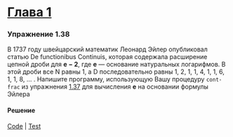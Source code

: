 # [Глава 1](../index.md#Глава-1-Построение-абстракций-с-помощью-процедур)

### Упражнение 1.38
В 1737 году швейцарский математик Леонард Эйлер опубликовал статью De functionibus Continuis, которая содержала расширение цепной дроби для **e − 2**, где **e** — основание натуральных логарифмов. В этой дроби все N равны 1, а D последовательно равны 1, 2, 1, 1, 4, 1, 1, 6, 1, 1, 8, ... . Напишите программу, использующую Вашу процедуру `cont-frac` из упражнения [1.37](./ex_1_37.md) для вычисления **e** на основании формулы Эйлера

#### Решение
[Code](../../src/sicp/chapter01/1_38.clj) | [Test](../../test/sicp/chapter01/1_38_test.clj)
